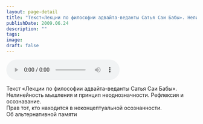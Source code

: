 ```yaml
---
layout: page-detail
title: "Текст«Лекции по философии адвайта-веданты Сатья Саи Бабы». Нелинейность мышления"
publishDate: 2009.06.24
description: ""
tags:
image:
draft: false
---
```


<audio title="2009.06.24 - Текст«Лекции по философии адвайта-веданты Сатья Саи Бабы». Нелинейность мышления.mp3" src="https://filer-api.advayta.org/v1.0/public/files/75616" controls=""></audio>

 Текст «Лекции по философии адвайта-веданты Сатья Саи Бабы».  
 Нелинейность мышления и принцип неоднозначности. Рефлексия и осознавание.  
 Прав тот, кто находится в неконцептуальной осознанности.  
 Об альтернативной памяти   

  
